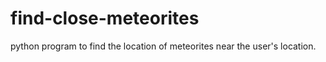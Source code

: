 # find-close-meteorites
python program to find the location of meteorites near the user's location.
